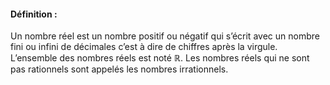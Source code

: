 #### Définition :
Un nombre réel est un nombre positif ou négatif qui s’écrit avec un nombre fini ou infini
de décimales c’est à dire de chiffres après la virgule.
L’ensemble des nombres réels est noté $\mathbb R$. Les nombres réels qui ne sont pas rationnels
sont appelés les nombres irrationnels.

